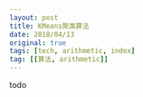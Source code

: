 ```yaml
---
layout: post
title: KMeans聚类算法
date: 2018/04/13
original: true
tags: [tech, arithmetic, index]
tag: [[算法, arithmetic]]
---
```


todo